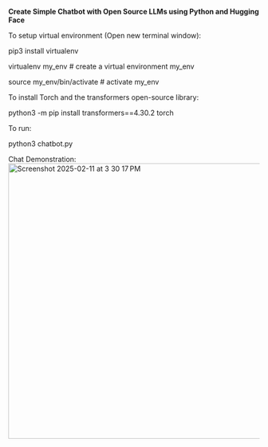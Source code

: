 <b>Create Simple Chatbot with Open Source LLMs using Python and Hugging Face</b>



To setup virtual environment (Open new terminal window): 

pip3 install virtualenv 

virtualenv my_env # create a virtual environment my_env

source my_env/bin/activate # activate my_env



To install Torch and the transformers open-source library: 

python3 -m pip install transformers==4.30.2 torch



To run: 

python3 chatbot.py

Chat Demonstration: 
<img width="552" alt="Screenshot 2025-02-11 at 3 30 17 PM" src="https://github.com/user-attachments/assets/96fc57dc-5825-4fe0-be8c-3a39ccd6ed0f" />
